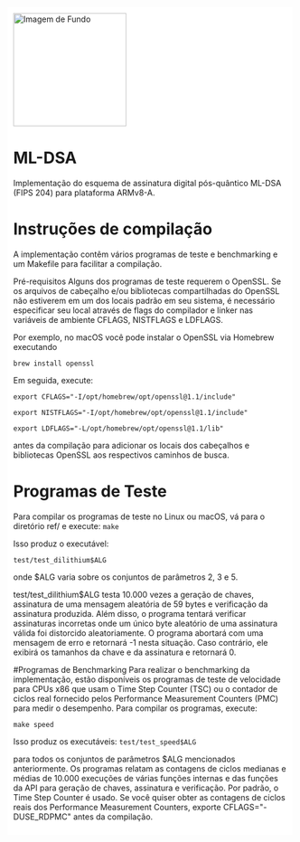 <div style="background-color: white; padding: 10px; display: inline-block;">

<img src="https://github.com/user-attachments/assets/214dfa1b-5536-4cdc-9df4-acef1aff5e7f" alt="Imagem de Fundo" width="200" height="auto">

# ML-DSA

Implementação do esquema de assinatura digital pós-quântico ML-DSA (FIPS 204) para plataforma ARMv8-A.

# Instruções de compilação
A implementação contêm vários programas de teste e benchmarking e um Makefile para facilitar a compilação.

Pré-requisitos
Alguns dos programas de teste requerem o OpenSSL. Se os arquivos de cabeçalho e/ou bibliotecas compartilhadas do OpenSSL não estiverem em um dos locais padrão em seu sistema, é necessário especificar seu local através de flags do compilador e linker nas variáveis de ambiente CFLAGS, NISTFLAGS e LDFLAGS.

Por exemplo, no macOS você pode instalar o OpenSSL via Homebrew executando

`brew install openssl`

Em seguida, execute:

`export CFLAGS="-I/opt/homebrew/opt/openssl@1.1/include"`

`export NISTFLAGS="-I/opt/homebrew/opt/openssl@1.1/include"`

`export LDFLAGS="-L/opt/homebrew/opt/openssl@1.1/lib"`

antes da compilação para adicionar os locais dos cabeçalhos e bibliotecas OpenSSL aos respectivos caminhos de busca.

# Programas de Teste
Para compilar os programas de teste no Linux ou macOS, vá para o diretório ref/ e execute:
`make`

Isso produz o executável:

`test/test_dilithium$ALG`

onde $ALG varia sobre os conjuntos de parâmetros 2, 3 e 5.

test/test_dilithium$ALG testa 10.000 vezes a geração de chaves, assinatura de uma mensagem aleatória de 59 bytes e verificação da assinatura produzida. Além disso, o programa tentará verificar assinaturas incorretas onde um único byte aleatório de uma assinatura válida foi distorcido aleatoriamente. O programa abortará com uma mensagem de erro e retornará -1 nesta situação. Caso contrário, ele exibirá os tamanhos da chave e da assinatura e retornará 0.

#Programas de Benchmarking
Para realizar o benchmarking da implementação, estão disponíveis os programas de teste de velocidade para CPUs x86 que usam o Time Step Counter (TSC) ou o contador de ciclos real fornecido pelos Performance Measurement Counters (PMC) para medir o desempenho. Para compilar os programas, execute:

`make speed`

Isso produz os executáveis:
`test/test_speed$ALG`

para todos os conjuntos de parâmetros $ALG mencionados anteriormente. Os programas relatam as contagens de ciclos medianas e médias de 10.000 execuções de várias funções internas e das funções da API para geração de chaves, assinatura e verificação. Por padrão, o Time Step Counter é usado. Se você quiser obter as contagens de ciclos reais dos Performance Measurement Counters, exporte CFLAGS="-DUSE_RDPMC" antes da compilação.


</div>
